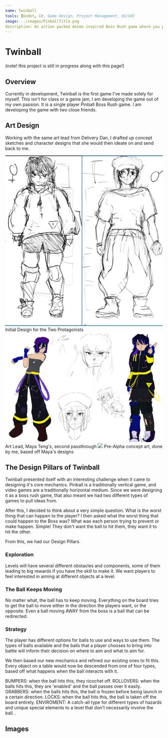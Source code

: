 ```yaml
---
name: Twinball
tools: [Godot, C#, Game Design, Project Management, UI/UX]
image: ../images/PinballTitle.png
description: An action packed Anime inspired Boss Rush game where you play Pinball, In Development
---
```

# Twinball
(note! this project is still in progress along with this page!)

## Overview

Currently in development, Twinball is the first game I've made solely for myself. This isn't for class or a game jam, I am developing the game out of my own passion. It is a single player Pinball Boss Rush game. I am developing the game with two close friends.


## Art Design
Working with the same art lead from Delivery Dan, I drafted up concept sketches and character designs that she would then ideate on and send back to me.

<img src="../images/InitialSketch.png">
Initial Design for the Two Protagonists

<img src="../images/TwinballChess.png">
Art Lead, Maya Teng's, second passthrough

<img src="../images/PinballTitle.png">
Pre-Alpha concept art, done by me, based off Maya's designs

## The Design Pillars of Twinball

Twinball presented itself with an interesting challenge when it came to designing it's core mechanics. Pinball is a traditionally vertical game, and video games are a traditionally horizontal medium. Since we were designing it as a boss rush game, that also meant we had two different types of games to pull ideas from. 

After this, I decided to think about a very simple question. What is the worst thing that can happen to the player? I then asked what the worst thing that could happen to the Boss was? What was each person trying to prevent or make happen. Simple! They don't want the ball to hit them, they want it to hit the other. 

From this, we had our Design Pillars. 

### Exploration

Levels will have several different obstacles and components, some of them leading to big rewards if you have the skill to make it. We want players to feel interested in aiming at different objects at a level.

### The Ball Keeps Moving

No matter what, the ball has to keep moving. Everything on the board tries to get the ball to move either in the direction the players want, or the opposite. Even a ball moving AWAY from the boss is a ball that can be redirected.

### Strategy 

The player has different options for balls to use and ways to use them. The types of balls available and the balls that a player chooses to bring into battle will inform their decision on where to aim and what to aim for.

We then based our new mechanics and refined our existing ones to fit this. Every object on a table would now be descended from one of four types, based off what happens when the ball interacts with it.

BUMPERS: when the ball hits this, they ricochet off.
ROLLOVERS: when the balls hits this, they are 'enabled' and the ball passes over it easily.
GRABBERS: when the balls hits this, the ball is frozen before being launch in a certain direction.
LOCKS: when the ball hits this, the ball is taken off the board entirely.
ENVIROMENT: A catch-all type for different types of hazards and unique special elements to a level that don't necessarily involve the ball. .

## Images




